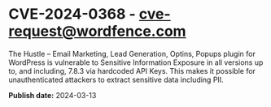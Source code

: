 # CVE-2024-0368 - cve-request@wordfence.com

The Hustle – Email Marketing, Lead Generation, Optins, Popups plugin for WordPress is vulnerable to Sensitive Information Exposure in all versions up to, and including, 7.8.3 via hardcoded API Keys. This makes it possible for unauthenticated attackers to extract sensitive data including PII.

**Publish date:** 2024-03-13
